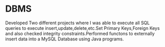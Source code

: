 # DBMS
Developed Two different projects where I was able to execute all SQL queries to execute insert,update,delete,etc.Set Primary Keys,Foreign Keys and also checked integrity constraints.Performed functons to externally insert data into a MySQL Database using Java programs.
